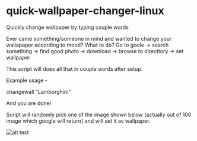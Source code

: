 # quick-wallpaper-changer-linux
Quickly change wallpaper by typing couple words

Ever came something/someone in mind and wanted to change your wallapaper according to mood?  What to do? 
Go to goole -> search something -> find good photo -> download -> browse to directtory -> set wallpaper

This script will does all that in couple words after setup.

Example usage - 

changewall "Lamborghini" 

And you are done!

Script will randomly pick one of the image shown below (actually out of 100 image which google will return) and will set it as wallpaper.

![alt text](https://user-images.githubusercontent.com/16557921/36025163-133b106a-0db8-11e8-8590-f6f28c165308.png)
